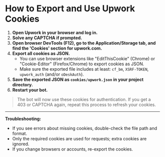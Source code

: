 # How to Export and Use Upwork Cookies

1. **Open Upwork in your browser and log in.**
2. **Solve any CAPTCHA if prompted.**
3. **Open browser DevTools (F12), go to the Application/Storage tab, and find the 'Cookies' section for upwork.com.**
4. **Export all cookies as JSON.**
   - You can use browser extensions like "EditThisCookie" (Chrome) or "Cookie-Editor" (Firefox/Chrome) to export cookies as JSON.
   - Make sure the exported file includes at least: `cf_bm`, `XSRF-TOKEN`, `upwork_auth` (and/or `oDeskAuth`).
5. **Save the exported JSON as `cookies/upwork.json` in your project directory.**
6. **Restart your bot.**

> The bot will now use these cookies for authentication. If you get a 403 or CAPTCHA again, repeat this process to refresh your cookies.

---

**Troubleshooting:**

- If you see errors about missing cookies, double-check the file path and format.
- Only the required cookies are used for requests; extra cookies are ignored.
- If you change browsers or accounts, re-export the cookies.
